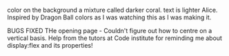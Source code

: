 color on the background a mixture called darker coral. text is lighter Alice. Inspired by Dragon Ball colors as I was watching this as I was making it. 

BUGS
FIXED
THe opening page - Couldn't figure out how to centre on a vertical basis. Help from the tutors at Code institute for reminding me about display:flex and its properties!